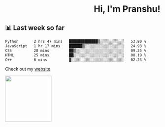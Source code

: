 <div align="right" >
   
   <H1>Hi, I'm Pranshu!</H1>

</div>

## 📊 Last week so far
<!--START_SECTION:waka-->

```txt
Python       2 hrs 47 mins   █████████████▒░░░░░░░░░░░   53.80 %
JavaScript   1 hr 17 mins    ██████▒░░░░░░░░░░░░░░░░░░   24.93 %
CSS          28 mins         ██▒░░░░░░░░░░░░░░░░░░░░░░   09.25 %
HTML         25 mins         ██░░░░░░░░░░░░░░░░░░░░░░░   08.19 %
C++          6 mins          ▓░░░░░░░░░░░░░░░░░░░░░░░░   02.23 %
```

<!--END_SECTION:waka-->

Check out my [website](https://pranshu05.vercel.app)

<img align="left" width="150" src="https://user-images.githubusercontent.com/70943732/209951571-93b7afe5-f523-4683-b725-5d94b287e94e.png">

